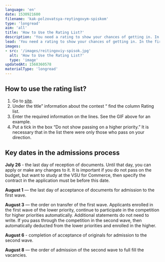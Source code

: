 ```yaml
---
language: 'en'
date: 1530921600
filename: 'kak-polzovatsya-reytingovym-spiskom'
type: 'longread'
aim: 'all'
title: 'How to Use the Rating List?'
description: 'You need a rating to show your chances of getting in. In the first rating...'
lead: 'You need a rating to show your chances of getting in. In the first rating are absolutely all applicants who have applied to the faculty of physics. In the rating list of originals are only students who have provided the original certificate. It is this list that reflects the minimum score.'
images:
- src: '/images/reitingoviy-spisok.jpg'
  alt: 'How to Use the Rating List?'
  type: 'image'
updatedAt: 1568360578
materialType: 'longread'
---
```

How to use the rating list?
---------------------------

1.  Go to [site](https://abitur.vsu.ru).
2.  Under the title” information about the contest “ find the column Rating list.
3.  Enter the required information on the lines. See the GIF above for an example.
4.  Put a tick in the box “Do not show passing on a higher priority.” It is necessary that in the list there were only those who pass on your direction.

Key dates in the admissions process
-----------------------------------

**July 26** - the last day of reception of documents. Until that day, you can apply or make any changes to it. It is important if you do not pass on the budget, but want to study at the VSU for Commerce, then specify the contract in the application must be before this date.

**August 1** — the last day of acceptance of documents for admission to the first wave.

**August 3** — the order on transfer of the first wave. Applicants enrolled in the first wave of the lower priority, continue to participate in the competition for higher priorities automatically. Additional statements do not need to write. If you pass through the competition in the second wave, then automatically deducted from the lower priorities and enrolled in the higher.

**August 6** - completion of acceptance of originals for admission to the second wave.

**August 8** — the order of admission of the second wave to full fill the vacancies.
